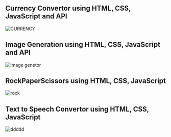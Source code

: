 ## Currency Convertor using HTML, CSS, JavaScript and API

![CURRENCY](https://github.com/PrajjwalV27/Web-Project/assets/94838404/554d904b-ae19-4e3c-867e-130cd21b2bb5)

## Image Generation using HTML, CSS, JavaScript and API

![image genetor](https://github.com/PrajjwalV27/Web-Project/assets/94838404/dac8db4e-f01a-4347-a90d-c16e8aa9866b)

## RockPaperScissors using HTML, CSS, JavaScript 

![rock](https://github.com/PrajjwalV27/Web-Project/assets/94838404/6ec5897f-bb0c-41b5-ae6f-697e25441dbd)

## Text to Speech Convertor using HTML, CSS, JavaScript 

![ddddd](https://github.com/PrajjwalV27/Web-Project/assets/94838404/cf8a4444-ce92-478b-848d-3639f523882f)

